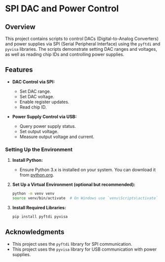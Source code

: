 # SPI DAC and Power Control

## Overview

This project contains scripts to control DACs (Digital-to-Analog Converters) and power supplies via SPI (Serial Peripheral Interface) using the `pyftdi` and `pyvisa` libraries. The scripts demonstrate setting DAC ranges and voltages, as well as reading chip IDs and controlling power supplies.

## Features

- **DAC Control via SPI:**
  - Set DAC range.
  - Set DAC voltage.
  - Enable register updates.
  - Read chip ID.

- **Power Supply Control via USB:**
  - Query power supply status.
  - Set output voltage.
  - Measure output voltage and current.

### Setting Up the Environment

1. **Install Python:**
    - Ensure Python 3.x is installed on your system. You can download it from [python.org](https://www.python.org/downloads/).

2. **Set Up a Virtual Environment (optional but recommended):**
    ```bash
    python -m venv venv
    source venv/bin/activate  # On Windows use `venv\Scripts\activate`
    ```

3. **Install Required Libraries:**
    ```bash
    pip install pyftdi pyvisa
    ```

## Acknowledgments

- This project uses the `pyftdi` library for SPI communication.
- This project uses the `pyvisa` library for USB communication with power supplies.

